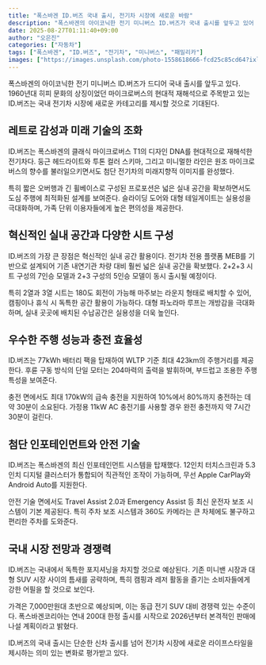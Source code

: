 ```yaml
---
title: "폭스바겐 ID.버즈 국내 출시, 전기차 시장에 새로운 바람"
description: "폭스바겐의 아이코닉한 전기 미니버스 ID.버즈가 국내 출시를 앞두고 있어 전기차 시장에 새로운 활력을 불어넣을 전망이다."
date: 2025-08-27T01:11:40+09:00
author: "오은진"
categories: ["자동차"]
tags: ["폭스바겐", "ID.버즈", "전기차", "미니버스", "패밀리카"]
images: ["https://images.unsplash.com/photo-1558618666-fcd25c85cd64?ixlib=rb-4.0.3&ixid=M3wxMjA3fDB8MHxwaG90by1wYWdlfHx8fGVufDB8fHx8fA%3D%3D&auto=format&fit=crop&w=1200&q=80"]
---
```


폭스바겐의 아이코닉한 전기 미니버스 ID.버즈가 드디어 국내 출시를 앞두고 있다. 1960년대 히피 문화의 상징이었던 마이크로버스의 현대적 재해석으로 주목받고 있는 ID.버즈는 국내 전기차 시장에 새로운 카테고리를 제시할 것으로 기대된다.

## 레트로 감성과 미래 기술의 조화

ID.버즈는 폭스바겐의 클래식 마이크로버스 T1의 디자인 DNA를 현대적으로 재해석한 전기차다. 둥근 헤드라이트와 투톤 컬러 스키마, 그리고 미니멀한 라인은 원조 마이크로버스의 향수를 불러일으키면서도 첨단 전기차의 미래지향적 이미지를 완성했다.

특히 짧은 오버행과 긴 휠베이스로 구성된 프로포션은 넓은 실내 공간을 확보하면서도 도심 주행에 최적화된 설계를 보여준다. 슬라이딩 도어와 대형 테일게이트는 실용성을 극대화하며, 가족 단위 이용자들에게 높은 편의성을 제공한다.

## 혁신적인 실내 공간과 다양한 시트 구성

ID.버즈의 가장 큰 장점은 혁신적인 실내 공간 활용이다. 전기차 전용 플랫폼 MEB를 기반으로 설계되어 기존 내연기관 차량 대비 훨씬 넓은 실내 공간을 확보했다. 2+2+3 시트 구성의 7인승 모델과 2+3 구성의 5인승 모델이 동시 출시될 예정이다.

특히 2열과 3열 시트는 180도 회전이 가능해 마주보는 라운지 형태로 배치할 수 있어, 캠핑이나 휴식 시 독특한 공간 활용이 가능하다. 대형 파노라마 루프는 개방감을 극대화하며, 실내 곳곳에 배치된 수납공간은 실용성을 더욱 높인다.

## 우수한 주행 성능과 충전 효율성

ID.버즈는 77kWh 배터리 팩을 탑재하여 WLTP 기준 최대 423km의 주행거리를 제공한다. 후륜 구동 방식의 단일 모터는 204마력의 출력을 발휘하며, 부드럽고 조용한 주행 특성을 보여준다.

충전 면에서도 최대 170kW의 급속 충전을 지원하여 10%에서 80%까지 충전하는 데 약 30분이 소요된다. 가정용 11kW AC 충전기를 사용할 경우 완전 충전까지 약 7시간 30분이 걸린다.

## 첨단 인포테인먼트와 안전 기술

ID.버즈는 폭스바겐의 최신 인포테인먼트 시스템을 탑재했다. 12인치 터치스크린과 5.3인치 디지털 클러스터가 통합되어 직관적인 조작이 가능하며, 무선 Apple CarPlay와 Android Auto를 지원한다.

안전 기술 면에서도 Travel Assist 2.0과 Emergency Assist 등 최신 운전자 보조 시스템이 기본 제공된다. 특히 주차 보조 시스템과 360도 카메라는 큰 차체에도 불구하고 편리한 주차를 도와준다.

## 국내 시장 전망과 경쟁력

ID.버즈는 국내에서 독특한 포지셔닝을 차지할 것으로 예상된다. 기존 미니밴 시장과 대형 SUV 시장 사이의 틈새를 공략하며, 특히 캠핑과 레저 활동을 즐기는 소비자들에게 강한 어필을 할 것으로 보인다.

가격은 7,000만원대 초반으로 예상되며, 이는 동급 전기 SUV 대비 경쟁력 있는 수준이다. 폭스바겐코리아는 연내 200대 한정 출시를 시작으로 2026년부터 본격적인 판매에 나설 계획이라고 밝혔다.

ID.버즈의 국내 출시는 단순한 신차 출시를 넘어 전기차 시장에 새로운 라이프스타일을 제시하는 의미 있는 변화로 평가받고 있다. 
